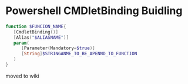 # Powershell CMDletBinding Buidling

```powershell
function $FUNCION_NAME{
   [CmdletBinding()]
   [Alias("$ALIASNAME")]
   param(
      [Parameter(Mandatory=$true)]
      [String]$STRINGANME_TO_BE_APENND_TO_FUNCTION
   )
}
```
moved to wiki